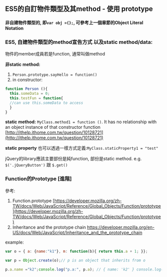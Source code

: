## ES5的自訂物件類型及其method - 使用 prototype

#### 非自建物件類型的, 即`var obj ={};`, 可參考上一個章節的Object Literal Notation

### ES5, 自建物件類型的method宣告方式 以及static method/data:

物件的member成員若是function, 通常叫做method

**非static method:**
1. `Person.prototype.sayHello = function()`
2. in constructor:  
~~~ javascript
function Person (){  
  this.someData = 0;  
  this.testFun = function{  
  //can use this.someData to access
  }
}
~~~
**static method:**
`MyClass.method1 = function ()`. It has no relationship with an object instance of that constructor function [http://ithelp.ithome.com.tw/question/10128721](http://ithelp.ithome.com.tw/question/10128721)

**static property** 也可以透過一樣方式定義:`MyClass.staticProperty1 = "test"`

jQuery的library應該主要部份是純function, 部份是static method. e.g. `$('.jQueryButton')` 跟 `$.get()`

### Function的Prototype [進階]

參考: 

1. Function.prototype
[https://developer.mozilla.org/zh-TW/docs/Web/JavaScript/Reference/Global_Objects/Function/prototype](https://developer.mozilla.org/zh-TW/docs/Web/JavaScript/Reference/Global_Objects/Function/prototype)
2. Inheritance and the prototype chain 
https://developer.mozilla.org/en-US/docs/Web/JavaScript/Inheritance_and_the_prototype_chain

example:
~~~ javascript
var o = { a: {name:"k1"}, m: function(b){ return this.a + 1; }};

var p = Object.create(o);// p is an object that inherits from o

p.a.name ="k2";console.log("p.a:", p.a); // { name: 'k2' } console.log("o.a:", p.a); // { name: 'k2' } !!!!

~~~

